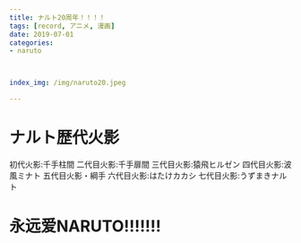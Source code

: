 ```yaml
---
title: ナルト20周年！！！！
tags: [record, アニメ, 漫画]
date: 2019-07-01
categories: 
- naruto



index_img: /img/naruto20.jpeg

---
```


# ナルト歴代火影
初代火影:千手柱間
二代目火影:千手扉間
三代目火影:猿飛ヒルゼン
四代目火影:波風ミナト
五代目火影・綱手
六代目火影:はたけカカシ
七代目火影:うずまきナルト


# 永远爱NARUTO!!!!!!!
